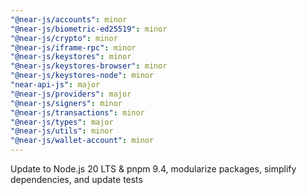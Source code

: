 ```yaml
---
"@near-js/accounts": minor
"@near-js/biometric-ed25519": minor
"@near-js/crypto": minor
"@near-js/iframe-rpc": minor
"@near-js/keystores": minor
"@near-js/keystores-browser": minor
"@near-js/keystores-node": minor
"near-api-js": major
"@near-js/providers": major
"@near-js/signers": minor
"@near-js/transactions": minor
"@near-js/types": major
"@near-js/utils": minor
"@near-js/wallet-account": minor
---
```


Update to Node.js 20 LTS & pnpm 9.4, modularize packages, simplify dependencies, and update tests
